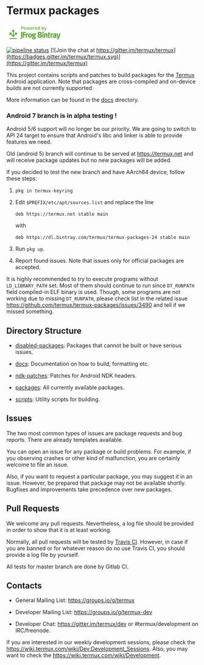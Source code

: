 # Termux packages

[![Powered by JFrog Bintray](./.github/static/powered-by-bintray.png)](https://bintray.com)

[![pipeline status](https://gitlab.com/termux-mirror/termux-packages/badges/master/pipeline.svg)](https://gitlab.com/termux-mirror/termux-packages/commits/master)
[![Join the chat at https://gitter.im/termux/termux](https://badges.gitter.im/termux/termux.svg)](https://gitter.im/termux/termux)

This project contains scripts and patches to build packages for the [Termux](https://termux.com/) Android application. Note that packages are cross-compiled and on-device builds are not currently supported.

More information can be found in the [docs](docs/) directory.

### Android 7 branch is in alpha testing !

Android 5/6 support will no longer be our priority. We are going to switch to API 24 target to ensure that Android's libc and linker is able to provide features we need.

Old (android 5) branch will continue to be served at https://termux.net and will receive package updates but no new packages will be added.

If you decided to test the new branch and have AArch64 device, follow these steps:

1. `pkg in termux-keyring`

2. Edit `$PREFIX/etc/apt/sources.list` and replace the line
    ```
    deb https://termux.net stable main
    ```
    with
    ```
    deb https://dl.bintray.com/termux/termux-packages-24 stable main
    ```

3. Run `pkg up`.

4. Report found issues. Note that issues only for official packages are accepted.

It is highly recommended to try to execute programs without `LD_LIBRARY_PATH` set. Most of them should continue to run since `DT_RUNPATH` field compiled-in ELF binary is used. Though, some programs are not working due to missing `DT_RUNPATH`, please check list in the related issue https://github.com/termux/termux-packages/issues/3490 and tell if we missed something.

## Directory Structure

- [disabled-packages](disabled-packages/): Packages that cannot be built or have serious issues.

- [docs](docs/): Documentation on how to build, formatting etc.

- [ndk-patches](ndk-patches/): Patches for Android NDK headers.

- [packages](packages/): All currently available packages.

- [scripts](scripts/): Utility scripts for building.

## Issues

The two most common types of issues are package requests and bug reports. There are already templates available.

You can open an issue for any package or build problems. For example, if you observing crashes or other kind of malfunction, you are certainly welcome to file an issue.

Also, if you want to request a particular package, you may suggest it in an issue. However, be prepared that package may not be available shortly. Bugfixes and improvements take precedence over new packages.

## Pull Requests

We welcome any pull requests. Nevertheless, a log file should be provided in order to show that it is at least working.

Normally, all pull requests will be tested by [Travis CI](https://travis-ci.org/termux/termux-packages). However, in case if you are banned or for whatever reason do no use Travis CI, you should provide a log file by yourself.

All tests for master branch are done by Gitlab CI.

## Contacts

- General Mailing List: https://groups.io/g/termux

- Developer Mailing List: https://groups.io/g/termux-dev

- Developer Chat: https://gitter.im/termux/dev or #termux/development on IRC/freenode.

If you are interested in our weekly development sessions, please check the https://wiki.termux.com/wiki/Dev:Development_Sessions. Also, you may want to check the https://wiki.termux.com/wiki/Development.
